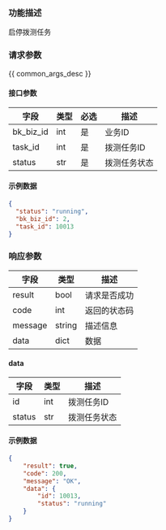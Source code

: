 ### 功能描述

启停拨测任务

### 请求参数

{{ common_args_desc }}

#### 接口参数

| 字段        | 类型  | 必选 | 描述     |
|-----------|-----|----|--------|
| bk_biz_id | int | 是  | 业务ID   |
| task_id   | int | 是  | 拨测任务ID |
| status    | str | 是  | 拨测任务状态 |

#### 示例数据

```json
{
  "status": "running",
  "bk_biz_id": 2,
  "task_id": 10013
}
```

### 响应参数

| 字段    | 类型   | 描述         |
| ------- | ------ | ------------ |
| result  | bool   | 请求是否成功 |
| code    | int    | 返回的状态码 |
| message | string | 描述信息     |
| data    | dict   | 数据         |

#### data

| 字段   | 类型  | 描述     |
|------|-----|--------|
| id   | int | 拨测任务ID |
| status | str | 拨测任务状态 |

#### 示例数据

```json
{
    "result": true,
    "code": 200,
    "message": "OK",
    "data": {
        "id": 10013,
        "status": "running"
    }
}
```


